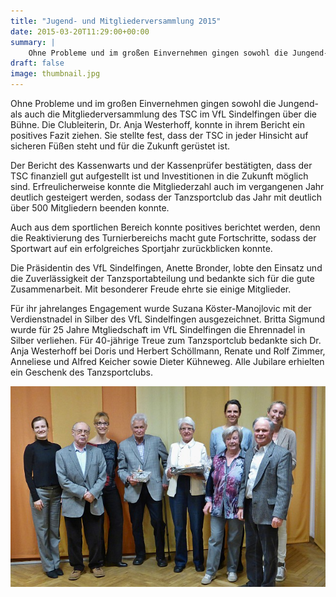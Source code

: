 ```yaml
---
title: "Jugend- und Mitgliederversammlung 2015"
date: 2015-03-20T11:29:00+00:00
summary: |
    Ohne Probleme und im großen Einvernehmen gingen sowohl die Jungend- als auch die Mitgliederversammlung des TSC im VfL Sindelfingen über die Bühne. Die Clubleiterin, Dr. Anja Westerhoff, konnte in ihrem Bericht ein positives Fazit ziehen.
draft: false
image: thumbnail.jpg
---
```


Ohne Probleme und im großen Einvernehmen gingen sowohl die Jungend- als auch die Mitgliederversammlung des TSC im VfL Sindelfingen über die Bühne. Die Clubleiterin, Dr. Anja Westerhoff, konnte in ihrem Bericht ein positives Fazit ziehen. Sie stellte fest, dass der TSC in jeder Hinsicht auf sicheren Füßen steht und für die Zukunft gerüstet ist.

Der Bericht des Kassenwarts und der Kassenprüfer bestätigten, dass der TSC finanziell gut aufgestellt ist und Investitionen in die Zukunft möglich sind. Erfreulicherweise konnte die Mitgliederzahl auch im vergangenen Jahr deutlich gesteigert werden, sodass der Tanzsportclub das Jahr mit deutlich über 500 Mitgliedern beenden konnte.

Auch aus dem sportlichen Bereich konnte positives berichtet werden,  denn die Reaktivierung des Turnierbereichs macht gute Fortschritte, sodass der Sportwart auf ein erfolgreiches Sportjahr zurückblicken konnte.

Die Präsidentin des VfL  Sindelfingen, Anette Bronder, lobte den Einsatz und die Zuverlässigkeit der Tanzsportabteilung und bedankte sich für die gute Zusammenarbeit. Mit besonderer Freude ehrte sie einige Mitglieder.

Für ihr jahrelanges Engagement wurde Suzana Köster-Manojlovic mit der Verdienstnadel in Silber des VfL Sindelfingen ausgezeichnet. Britta Sigmund wurde für 25 Jahre Mtgliedschaft im VfL Sindelfingen die Ehrennadel in Silber verliehen. Für 40-jährige Treue zum Tanzsportclub bedankte sich Dr. Anja Westerhoff bei Doris und Herbert Schöllmann, Renate und Rolf Zimmer, Anneliese und Alfred Keicher sowie Dieter Kühneweg. Alle Jubilare erhielten ein Geschenk des Tanzsportclubs.

![Ehrungen 2015](2015Versammlung.jpg)


